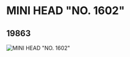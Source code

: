 # MINI HEAD "NO. 1602"
## 19863
![MINI HEAD "NO. 1602"](https://lc-www-live-s.legocdn.com/media/bricks/5/2/6102481.jpg)